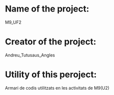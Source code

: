# Name of the project:
M9_UF2

# Creator of the project:
Andreu_Tutusaus_Angles

# Utility of this peroject:
Armari de codis utilitzats en les activitats de M9(U2)
